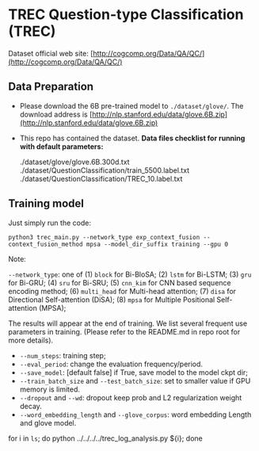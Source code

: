 # TREC Question-type Classification (TREC)
Dataset official web site: [http://cogcomp.org/Data/QA/QC/](http://cogcomp.org/Data/QA/QC/)

## Data Preparation

* Please download the 6B pre-trained model to `./dataset/glove/`. The download address is [http://nlp.stanford.edu/data/glove.6B.zip](http://nlp.stanford.edu/data/glove.6B.zip)
* This repo has contained the dataset.
**Data files checklist for running with default parameters:**
    
    ./dataset/glove/glove.6B.300d.txt
    ./dataset/QuestionClassification/train_5500.label.txt
    ./dataset/QuestionClassification/TREC_10.label.txt

## Training model

Just simply run the code:

```
python3 trec_main.py --network_type exp_context_fusion --context_fusion_method mpsa --model_dir_suffix training --gpu 0
```

Note:

`--network_type`: one of (1) `block` for Bi-BloSA; (2) `lstm` for Bi-LSTM; (3) `gru` for Bi-GRU; (4) `sru` for Bi-SRU; (5) `cnn_kim` for CNN based sequence encoding method; (6) `multi_head` for Multi-head attention; (7) `disa` for Directional Self-attention (DiSA); (8) `mpsa` for Multiple Positional Self-attention (MPSA);

The results will appear at the end of training. We list several frequent use parameters in training. (Please refer to the README.md in repo root for more details).

* `--num_steps`: training step;
* `--eval_period`: change the evaluation frequency/period.
* `--save_model`: [default false] if True, save model to the model ckpt dir;
* `--train_batch_size` and `--test_batch_size`: set to smaller value if GPU memory is limited.
* `--dropout` and `--wd`: dropout keep prob and L2 regularization weight decay.
* `--word_embedding_length` and `--glove_corpus`: word embedding Length and glove model.

for i in `ls`; do python ../../../../trec_log_analysis.py ${i}; done
    


